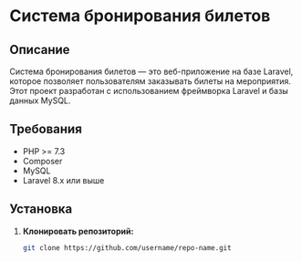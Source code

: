 # Система бронирования билетов

## Описание
Система бронирования билетов — это веб-приложение на базе Laravel, которое позволяет пользователям заказывать билеты на мероприятия. Этот проект разработан с использованием фреймворка Laravel и базы данных MySQL.

## Требования
- PHP >= 7.3
- Composer
- MySQL
- Laravel 8.x или выше

## Установка

1. **Клонировать репозиторий:**
   ```bash
   git clone https://github.com/username/repo-name.git
